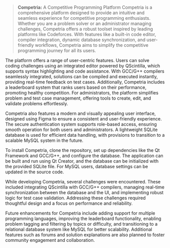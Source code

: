 > **Competria:** A Competitive Programming Platform
Competria is a comprehensive platform designed to provide an intuitive and seamless experience for competitive programming enthusiasts. Whether you are a problem solver or an administrator managing challenges, Competria offers a robust toolset inspired by leading platforms like Codeforces. With features like a built-in code editor, compiler integration, dynamic database synchronization, and user-friendly workflows, Competria aims to simplify the competitive programming journey for all its users.

The platform offers a range of user-centric features. Users can solve coding challenges using an integrated editor powered by QScintilla, which supports syntax highlighting and code assistance. With GCC/G++ compilers seamlessly integrated, solutions can be compiled and executed instantly, providing real-time feedback on test cases. Additionally, Competria includes a leaderboard system that ranks users based on their performance, promoting healthy competition. For administrators, the platform simplifies problem and test case management, offering tools to create, edit, and validate problems effortlessly.

Competria also features a modern and visually appealing user interface, designed using Figma to ensure a consistent and user-friendly experience. The secure authentication system supports role-based access, ensuring smooth operation for both users and administrators. A lightweight SQLite database is used for efficient data handling, with provisions to transition to a scalable MySQL system in the future.

To install Competria, clone the repository, set up dependencies like the Qt Framework and GCC/G++, and configure the database. The application can be built and run using Qt Creator, and the database can be initialized with the provided SQLite file. For MySQL users, database settings can be updated in the source code.

While developing Competria, several challenges were encountered. These included integrating QScintilla with GCC/G++ compilers, managing real-time synchronization between the database and the UI, and implementing robust logic for test case validation. Addressing these challenges required thoughtful design and a focus on performance and reliability.

Future enhancements for Competria include adding support for multiple programming languages, improving the leaderboard functionality, enabling problem tagging and filtering by topics or difficulty, and transitioning to a relational database system like MySQL for better scalability. Additional features such as forums and solution explanations are also planned to foster community engagement and collaboration.
